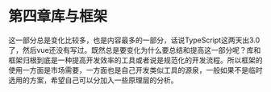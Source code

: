 # 第四章库与框架

这一部分总是变化比较多，也是内容最多的一部分，话说TypeScript这两天出3.0了，然后vue还没有写过。既然总是要变化为什么要总结和提高这一部分呢？库和框架归根到底是一种提高开发效率的工具或者说是规范化的开发流程。所以框架的使用一方面是市场需要，一方面也是自己开发类似工具的源泉，一般如果不是临时选用的方案，希望自己可以分加入一些原理层的分析。
